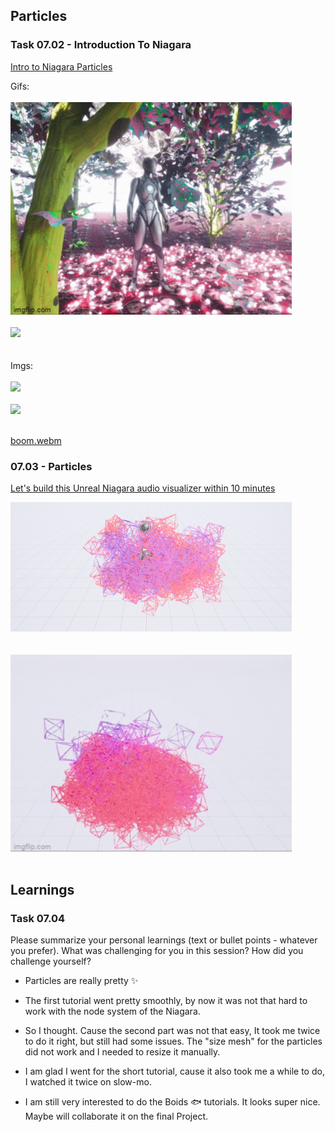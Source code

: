 ## Particles
### Task 07.02 - Introduction To Niagara
[Intro to Niagara Particles](https://www.youtube.com/watch?v=04k9JDx-KTM&list=PLUi8nuTUEtTshYxpmR7brPE3tV7JsO0VP)

Gifs:<br/><br/>
<img src="img/particle1.gif" style="display: inline; width: 450px;"> <br/><br/>
<img src="img/particle2.gif" style="display: inline; width: 450px;"> <br/><br/><br/>
Imgs:<br/><br/>
<img src="img/particle1.png" style="display: inline; width: 550px;"> <br/><br/>
<img src="img/particle2.png" style="display: inline; width: 550px;"> <br/><br/>

[boom.webm](https://github.com/ctechfilmuniversity/lecture_ss23_procedural_generation_and_simulation/img/boom.webm)

### 07.03 - Particles
[Let's build this Unreal Niagara audio visualizer within 10 minutes](https://www.youtube.com/watch?v=UETAS5g-q4M&t=301s)

<img src="img/audio-visual.png" style="display: inline; width: 450px;"> <br/><br/><br/>
<img src="img/audio-visual.gif" style="display: inline; width: 450px;"> <br/><br/>


## Learnings
### Task 07.04

Please summarize your personal learnings (text or bullet points - whatever you prefer). What was challenging for you in this session? How did you challenge yourself?

- Particles are really pretty :sparkles:

- The first tutorial went pretty smoothly, by now it was not that hard to work with the node system of the Niagara.

- So I thought. Cause the second part was not that easy, It took me twice to do it right, but still had some issues. The "size mesh" for the particles did not work and I needed to resize it manually.

- I am glad I went for the short tutorial, cause it also took me a while to do, I watched it twice on slow-mo.

- I am still very interested to do the Boids :fish: tutorials. It looks super nice. Maybe will collaborate it on the final Project.
